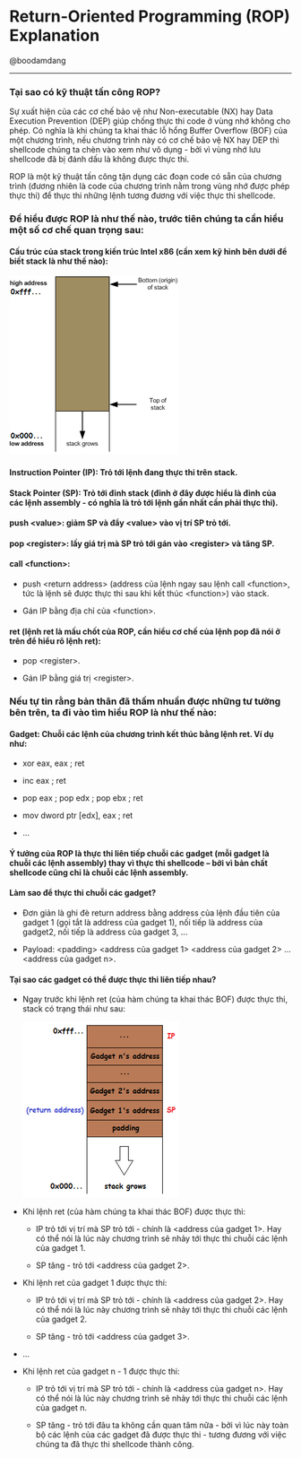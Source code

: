 # Return-Oriented Programming (ROP) Explanation

@boodamdang

___

### Tại sao có kỹ thuật tấn công ROP?

Sự xuất hiện của các cơ chế bảo vệ như Non-executable (NX) hay Data Execution Prevention (DEP) giúp chống thực thi code ở vùng nhớ không cho phép. Có nghĩa là khi chúng ta khai thác lỗ hổng Buffer Overflow (BOF) của một chương trình, nếu chương trình này có cơ chế bảo vệ NX hay DEP thì shellcode chúng ta chèn vào xem như vô dụng - bởi vì vùng nhớ lưu shellcode đã bị đánh dấu là không được thực thi.

ROP là một kỹ thuật tấn công tận dụng các đoạn code có sẵn của chương trình (đương nhiên là code của chương trình nằm trong vùng nhớ được phép thực thi) để thực thi những lệnh tương đương với việc thực thi shellcode.

### Để hiểu được ROP là như thế nào, trước tiên chúng ta cần hiểu một số cơ chế quan trọng sau:

#### Cấu trúc của stack trong kiến trúc Intel x86 (cần xem kỹ hình bên dưới để biết stack là như thế nào):

![](./pic1.png)

#### Instruction Pointer (IP):  Trỏ tới lệnh đang thực thi trên stack.

#### Stack Pointer (SP): Trỏ tới đỉnh stack (đỉnh ở đây được hiểu là đỉnh của các lệnh assembly - có nghĩa là trỏ tới lệnh gần nhất cần phải thực thi).

#### push \<value\>: giảm SP và đẩy \<value\> vào vị trí SP trỏ tới.
  
#### pop \<register\>: lấy giá trị mà SP trỏ tới gán vào \<register\> và tăng SP.

#### call \<function\>:

* push \<return address\> (address của lệnh ngay sau lệnh call \<function\>, tức là lệnh sẽ được thực thi sau khi kết thúc \<function\>) vào stack.

* Gán IP bằng địa chỉ của \<function\>.

#### ret (lệnh ret là mấu chốt của ROP, cần hiểu cơ chế của lệnh pop đã nói ở trên để hiểu rõ lệnh ret):

* pop \<register\>.

* Gán IP bằng giá trị \<register\>.

### Nếu tự tin rằng bản thân đã thấm nhuần được những tư tưởng bên trên, ta đi vào tìm hiểu ROP là như thế nào:

#### Gadget: Chuỗi các lệnh của chương trình kết thúc bằng lệnh ret. Ví dụ như:

* xor eax, eax ; ret

* inc eax ; ret

* pop eax ; pop edx ; pop ebx ; ret

* mov dword ptr [edx], eax ; ret

* …

#### Ý tưởng của ROP là thực thi liên tiếp chuỗi các gadget (mỗi gadget là chuỗi các lệnh assembly) thay vì thực thi shellcode – bởi vì bản chất shellcode cũng chỉ là chuỗi các lệnh assembly.

#### Làm sao để thực thi chuỗi các gadget?

* Đơn giản là ghi đè return address bằng address của lệnh đầu tiên của gadget 1 (gọi tắt là address của gadget 1), nối tiếp là address của gadget2, nối tiếp là address của gadget 3, ... 

* Payload: \<padding\> \<address của gadget 1\> \<address của gadget 2\> ... \<address của gadget n\>.

#### Tại sao các gadget có thể được thực thi liên tiếp nhau?

* Ngay trước khi lệnh ret (của hàm chúng ta khai thác BOF) được thực thi, stack có trạng thái như sau:

  ![](./pic3.png)
  
* Khi lệnh ret (của hàm chúng ta khai thác BOF) được thực thi:

  * IP trỏ tới vị trí mà SP trỏ tới - chính là \<address của gadget 1\>. Hay có thể nói là lúc này chương trình sẽ nhảy tới thực thi chuỗi các lệnh của gadget 1.
  
  * SP tăng - trỏ tới \<address của gadget 2\>.

* Khi lệnh ret của gadget 1 được thực thi:

  * IP trỏ tới vị trí mà SP trỏ tới - chính là \<address của gadget 2\>. Hay có thể nói là lúc này chương trình sẽ nhảy tới thực thi chuỗi các lệnh của gadget 2.
  
  * SP tăng - trỏ tới \<address của gadget 3\>.

* ...

* Khi lệnh ret của gadget n - 1 được thực thi:

  * IP trỏ tới vị trí mà SP trỏ tới - chính là \<address của gadget n\>. Hay có thể nói là lúc này chương trình sẽ nhảy tới thực thi chuỗi các lệnh của gadget n.
  
  * SP tăng - trỏ tới đâu ta không cần quan tâm nữa - bởi vì lúc này toàn bộ các lệnh của các gadget đã được thực thi - tương đương với việc chúng ta đã thực thi shellcode thành công.
